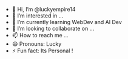 - 👋 Hi, I’m @luckyempire14
- 👀 I’m interested in ...
- 🌱 I’m currently learning WebDev and AI Dev 
- 💞️ I’m looking to collaborate on ...
- 📫 How to reach me ...
- 😄 Pronouns: Lucky
- ⚡ Fun fact: Its Personal !

<!---
luckyempire14/luckyempire14 is a ✨ special ✨ repository because its `README.md` (this file) appears on your GitHub profile.
You can click the Preview link to take a look at your changes.
--->
